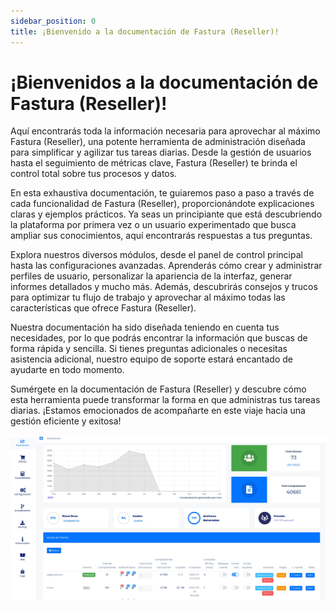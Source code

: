 ```yaml
---
sidebar_position: 0
title: ¡Bienvenido a la documentación de Fastura (Reseller)!
---
```


# ¡Bienvenidos a la documentación de Fastura (Reseller)!

Aquí encontrarás toda la información necesaria para aprovechar al máximo Fastura (Reseller), una potente herramienta de administración diseñada para simplificar y agilizar tus tareas diarias. Desde la gestión de usuarios hasta el seguimiento de métricas clave, Fastura (Reseller) te brinda el control total sobre tus procesos y datos.

En esta exhaustiva documentación, te guiaremos paso a paso a través de cada funcionalidad de Fastura (Reseller), proporcionándote explicaciones claras y ejemplos prácticos. Ya seas un principiante que está descubriendo la plataforma por primera vez o un usuario experimentado que busca ampliar sus conocimientos, aquí encontrarás respuestas a tus preguntas.

Explora nuestros diversos módulos, desde el panel de control principal hasta las configuraciones avanzadas. Aprenderás cómo crear y administrar perfiles de usuario, personalizar la apariencia de la interfaz, generar informes detallados y mucho más. Además, descubrirás consejos y trucos para optimizar tu flujo de trabajo y aprovechar al máximo todas las características que ofrece Fastura (Reseller).

Nuestra documentación ha sido diseñada teniendo en cuenta tus necesidades, por lo que podrás encontrar la información que buscas de forma rápida y sencilla. Si tienes preguntas adicionales o necesitas asistencia adicional, nuestro equipo de soporte estará encantado de ayudarte en todo momento.

Sumérgete en la documentación de Fastura (Reseller) y descubre cómo esta herramienta puede transformar la forma en que administras tus tareas diarias. ¡Estamos emocionados de acompañarte en este viaje hacia una gestión eficiente y exitosa!

![Alt text](Administrador/img/dashboard-fastura-ac4c8529.webp)
